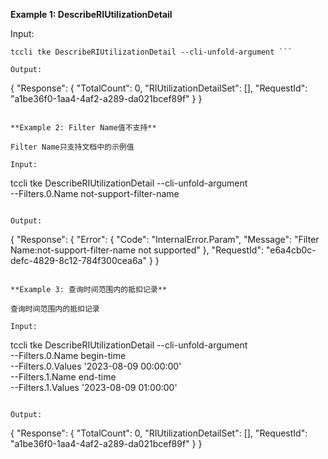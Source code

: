 **Example 1: DescribeRIUtilizationDetail**



Input: 

```
tccli tke DescribeRIUtilizationDetail --cli-unfold-argument ```

Output: 
```
{
    "Response": {
        "TotalCount": 0,
        "RIUtilizationDetailSet": [],
        "RequestId": "a1be36f0-1aa4-4af2-a289-da021bcef89f"
    }
}
```

**Example 2: Filter Name值不支持**

Filter Name只支持文档中的示例值

Input: 

```
tccli tke DescribeRIUtilizationDetail --cli-unfold-argument  \
    --Filters.0.Name not-support-filter-name
```

Output: 
```
{
    "Response": {
        "Error": {
            "Code": "InternalError.Param",
            "Message": "Filter Name:not-support-filter-name not supported"
        },
        "RequestId": "e6a4cb0c-defc-4829-8c12-784f300cea6a"
    }
}
```

**Example 3: 查询时间范围内的抵扣记录**

查询时间范围内的抵扣记录

Input: 

```
tccli tke DescribeRIUtilizationDetail --cli-unfold-argument  \
    --Filters.0.Name begin-time \
    --Filters.0.Values '2023-08-09 00:00:00' \
    --Filters.1.Name end-time \
    --Filters.1.Values '2023-08-09 01:00:00'
```

Output: 
```
{
    "Response": {
        "TotalCount": 0,
        "RIUtilizationDetailSet": [],
        "RequestId": "a1be36f0-1aa4-4af2-a289-da021bcef89f"
    }
}
```

